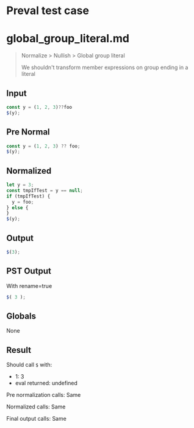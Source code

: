 # Preval test case

# global_group_literal.md

> Normalize > Nullish > Global group literal
>
> We shouldn't transform member expressions on group ending in a literal

## Input

`````js filename=intro
const y = (1, 2, 3)??foo
$(y);
`````

## Pre Normal


`````js filename=intro
const y = (1, 2, 3) ?? foo;
$(y);
`````

## Normalized


`````js filename=intro
let y = 3;
const tmpIfTest = y == null;
if (tmpIfTest) {
  y = foo;
} else {
}
$(y);
`````

## Output


`````js filename=intro
$(3);
`````

## PST Output

With rename=true

`````js filename=intro
$( 3 );
`````

## Globals

None

## Result

Should call `$` with:
 - 1: 3
 - eval returned: undefined

Pre normalization calls: Same

Normalized calls: Same

Final output calls: Same
